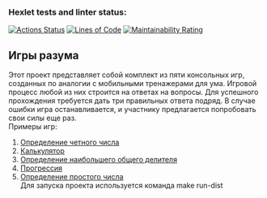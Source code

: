 ### Hexlet tests and linter status:
[![Actions Status](https://github.com/aseccxz/java-project-61/actions/workflows/hexlet-check.yml/badge.svg)](https://github.com/aseccxz/java-project-61/actions)
[![Lines of Code](https://sonarcloud.io/api/project_badges/measure?project=aseccxz_java-project-61&metric=ncloc)](https://sonarcloud.io/summary/new_code?id=aseccxz_java-project-61)
[![Maintainability Rating](https://sonarcloud.io/api/project_badges/measure?project=aseccxz_java-project-61&metric=sqale_rating)](https://sonarcloud.io/summary/new_code?id=aseccxz_java-project-61)
## Игры разума ##
Этот проект представляет собой комплект из пяти консольных игр, созданных по аналогии с мобильными тренажерами для ума. Игровой процесс любой из них строится на ответах на вопросы. Для успешного прохождения требуется дать три правильных ответа подряд. В случае ошибки игра останавливается, и участнику предлагается попробовать свои силы еще раз.  
Примеры игр:  
1. [Определение четного числа](https://asciinema.org/a/Iaff6ukLhja6iQoGAjxWDoeOu)
2. [Калькулятор](https://asciinema.org/a/88N93aimt7NfYdxmFRtSMhTnb)
3. [Определение наибольшего общего делителя](https://asciinema.org/a/1FHH1S1pSiaUlHgbpE2ZT1Dhb)
4. [Прогрессия](https://asciinema.org/a/LTi47kRlWxjvuKXa8lv25CLhR)
5. [Определение простого числа](https://asciinema.org/a/a6xdZWjGkXJGJS8x3yT8zhCwS)  
Для запуска проекта используется команда make run-dist

